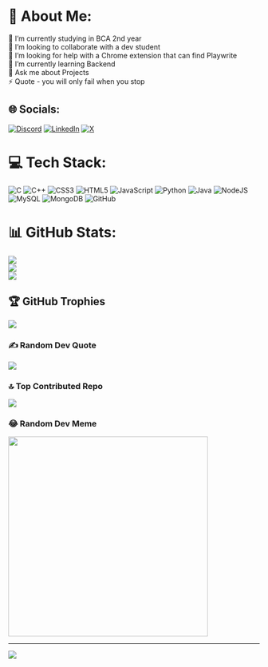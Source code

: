 # 💫 About Me:
🔭 I’m currently studying in BCA 2nd year<br>👯 I’m looking to collaborate with a dev student <br>🤝 I’m looking for help with a Chrome extension that can find Playwrite <br>🌱 I’m currently learning Backend<br>💬 Ask me about Projects<br>⚡ Quote - you will only fail when you stop


## 🌐 Socials:
[![Discord](https://img.shields.io/badge/Discord-%237289DA.svg?logo=discord&logoColor=white)]([[https://discord.gg/defth_241](https://discordapp.com/users/1067401902066782298)](https://discordapp.com/users/1067401902066782298)) [![LinkedIn](https://img.shields.io/badge/LinkedIn-%230077B5.svg?logo=linkedin&logoColor=white)](https://linkedin.com/in/in/arzo-raza-328ab5218) [![X](https://img.shields.io/badge/X-black.svg?logo=X&logoColor=white)](https://x.com/@arzoorajaa) 

# 💻 Tech Stack:
![C](https://img.shields.io/badge/c-%2300599C.svg?style=for-the-badge&logo=c&logoColor=white) ![C++](https://img.shields.io/badge/c++-%2300599C.svg?style=for-the-badge&logo=c%2B%2B&logoColor=white) ![CSS3](https://img.shields.io/badge/css3-%231572B6.svg?style=for-the-badge&logo=css3&logoColor=white) ![HTML5](https://img.shields.io/badge/html5-%23E34F26.svg?style=for-the-badge&logo=html5&logoColor=white) ![JavaScript](https://img.shields.io/badge/javascript-%23323330.svg?style=for-the-badge&logo=javascript&logoColor=%23F7DF1E) ![Python](https://img.shields.io/badge/python-3670A0?style=for-the-badge&logo=python&logoColor=ffdd54) ![Java](https://img.shields.io/badge/java-%23ED8B00.svg?style=for-the-badge&logo=openjdk&logoColor=white) ![NodeJS](https://img.shields.io/badge/node.js-6DA55F?style=for-the-badge&logo=node.js&logoColor=white) ![MySQL](https://img.shields.io/badge/mysql-4479A1.svg?style=for-the-badge&logo=mysql&logoColor=white) ![MongoDB](https://img.shields.io/badge/MongoDB-%234ea94b.svg?style=for-the-badge&logo=mongodb&logoColor=white) ![GitHub](https://img.shields.io/badge/github-%23121011.svg?style=for-the-badge&logo=github&logoColor=white)
# 📊 GitHub Stats:
![](https://github-readme-stats.vercel.app/api?username=ArzoRaza&theme=radical&hide_border=false&include_all_commits=false&count_private=false)<br/>
![](https://github-readme-streak-stats.herokuapp.com/?user=ArzoRaza&theme=radical&hide_border=false)<br/>
![](https://github-readme-stats.vercel.app/api/top-langs/?username=ArzoRaza&theme=radical&hide_border=false&include_all_commits=false&count_private=false&layout=compact)

## 🏆 GitHub Trophies
![](https://github-profile-trophy.vercel.app/?username=ArzoRaza&theme=radical&no-frame=false&no-bg=false&margin-w=4)

### ✍️ Random Dev Quote
![](https://quotes-github-readme.vercel.app/api?type=horizontal&theme=radical)

### 🔝 Top Contributed Repo
![](https://github-contributor-stats.vercel.app/api?username=ArzoRaza&limit=5&theme=matrix&combine_all_yearly_contributions=true)

### 😂 Random Dev Meme
<img src='https://memer-new.vercel.app/' style="height: 400px;"/>

---
[![](https://visitcount.itsvg.in/api?id=ArzoRaza&icon=0&color=0)](https://visitcount.itsvg.in)

<!-- Proudly created with GPRM ( https://gprm.itsvg.in ) -->
